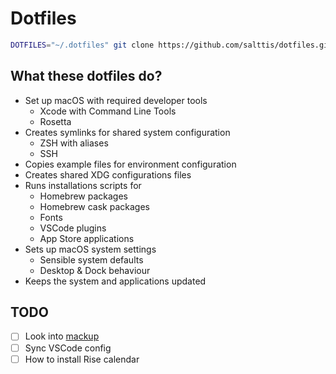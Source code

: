 # Dotfiles

```sh
DOTFILES="~/.dotfiles" git clone https://github.com/salttis/dotfiles.git $DOTFILES && $DOTFILES/setup
```

## What these dotfiles do?

- Set up macOS with required developer tools
    - Xcode with Command Line Tools
    - Rosetta
- Creates symlinks for shared system configuration
    - ZSH with aliases
    - SSH
- Copies example files for environment configuration
- Creates shared XDG configurations files
- Runs installations scripts for
    - Homebrew packages
    - Homebrew cask packages
    - Fonts
    - VSCode plugins
    - App Store applications
- Sets up macOS system settings
    - Sensible system defaults
    - Desktop & Dock behaviour
- Keeps the system and applications updated

## TODO

- [ ] Look into [mackup](https://github.com/lra/mackup)
- [ ] Sync VSCode config
- [ ] How to install Rise calendar
